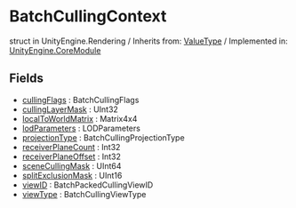 # BatchCullingContext
struct in UnityEngine.Rendering
 / Inherits from: <a href="https://docs.unity3d.com/6000.1/Documentation/ScriptReference/ValueType.html">ValueType</a> / Implemented in: <a href="https://docs.unity3d.com/6000.1/Documentation/ScriptReference/UnityEngine.CoreModule.html">UnityEngine.CoreModule</a>

## Fields
- <a href="https://docs.unity3d.com/6000.1/Documentation/ScriptReference/BatchCullingContext-cullingFlags.html">cullingFlags</a> : BatchCullingFlags
- <a href="https://docs.unity3d.com/6000.1/Documentation/ScriptReference/BatchCullingContext-cullingLayerMask.html">cullingLayerMask</a> : UInt32
- <a href="https://docs.unity3d.com/6000.1/Documentation/ScriptReference/BatchCullingContext-localToWorldMatrix.html">localToWorldMatrix</a> : Matrix4x4
- <a href="https://docs.unity3d.com/6000.1/Documentation/ScriptReference/BatchCullingContext-lodParameters.html">lodParameters</a> : LODParameters
- <a href="https://docs.unity3d.com/6000.1/Documentation/ScriptReference/BatchCullingContext-projectionType.html">projectionType</a> : BatchCullingProjectionType
- <a href="https://docs.unity3d.com/6000.1/Documentation/ScriptReference/BatchCullingContext-receiverPlaneCount.html">receiverPlaneCount</a> : Int32
- <a href="https://docs.unity3d.com/6000.1/Documentation/ScriptReference/BatchCullingContext-receiverPlaneOffset.html">receiverPlaneOffset</a> : Int32
- <a href="https://docs.unity3d.com/6000.1/Documentation/ScriptReference/BatchCullingContext-sceneCullingMask.html">sceneCullingMask</a> : UInt64
- <a href="https://docs.unity3d.com/6000.1/Documentation/ScriptReference/BatchCullingContext-splitExclusionMask.html">splitExclusionMask</a> : UInt16
- <a href="https://docs.unity3d.com/6000.1/Documentation/ScriptReference/BatchCullingContext-viewID.html">viewID</a> : BatchPackedCullingViewID
- <a href="https://docs.unity3d.com/6000.1/Documentation/ScriptReference/BatchCullingContext-viewType.html">viewType</a> : BatchCullingViewType
